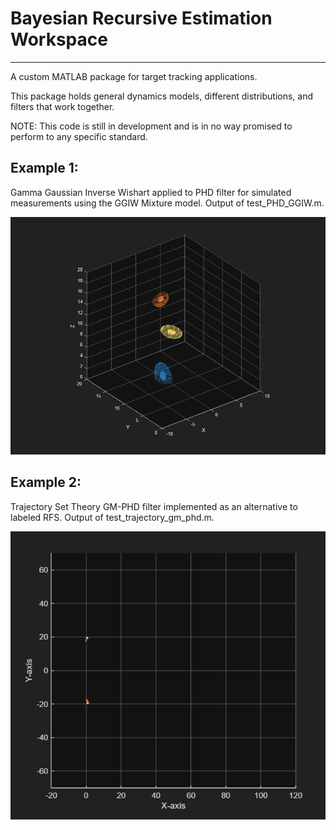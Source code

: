 # Bayesian Recursive Estimation Workspace
----------------------------------------

A custom MATLAB package for target tracking applications. 

This package holds general dynamics models, different distributions, and filters that work together. 

NOTE: This code is still in development and is in no way promised to perform to any specific standard. 

## Example 1: 
Gamma Gaussian Inverse Wishart applied to PHD filter for simulated measurements using the GGIW Mixture model. Output of test_PHD_GGIW.m. 

![til](./GGIW_PHD_3D.gif)

## Example 2: 
Trajectory Set Theory GM-PHD filter implemented as an alternative to labeled RFS. Output of test_trajectory_gm_phd.m. 

![til](./gm-trajectory.gif)
